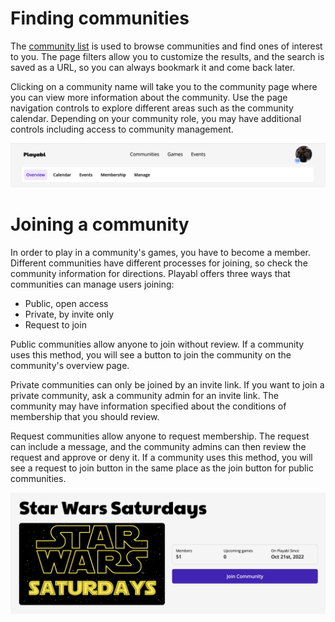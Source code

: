 # Finding communities

The [community list](https://app.playabl.io/communities/browse?sort.key=member-count&sort.dir=desc) is used to browse communities and find ones of interest to you. The page filters allow you to customize the results, and the search is saved as a URL, so you can always bookmark it and come back later.

Clicking on a community name will take you to the community page where you can view more information about the community. Use the page navigation controls to explore different areas such as the community calendar. Depending on your community role, you may have additional controls including access to community management.

![community nav](./community-nav.png)

# Joining a community

In order to play in a community's games, you have to become a member. Different communities have different processes for joining, so check the community information for directions. Playabl offers three ways that communities can manage users joining:

- Public, open access
- Private, by invite only
- Request to join

Public communities allow anyone to join without review. If a community uses this method, you will see a button to join the community on the community's overview page.

Private communities can only be joined by an invite link. If you want to join a private community, ask a community admin for an invite link. The community may have information specified about the conditions of membership that you should review.

Request communities allow anyone to request membership. The request can include a message, and the community admins can then review the request and approve or deny it. If a community uses this method, you will see a request to join button in the same place as the join button for public communities.

![example of public](./example-join.png)
